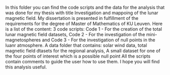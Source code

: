 In this folder you can find the code scripts and the data for the analysis that was done for my thesis with title Investigation and mappoing of the lunar magnetic field. My dissertation is presented in fulfillment of the requirements for the degree of Master of Mathematics of KU Leuven.
Here is a list of the content:
3 code scripts: Code 1 - For the creation of the total lunar magnetic field datasets, Code 2 - For the investigation of the mini-magnetospheres and Code 3 - For the investigation of null points in the luanr atmosphere. 
A data folder that contains: solar wind data, total magnetic field dtasets for the regional analysis, A small dataset for one of the four points of interest which is a possible null point 
All the scripts contain comments to guide the user how to use them. 
I hope you will find this analysis useful. 
